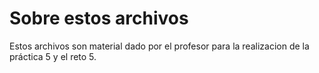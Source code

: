 # Sobre estos archivos
Estos archivos son material dado por el profesor para la realizacion de la
práctica 5 y el reto 5.
